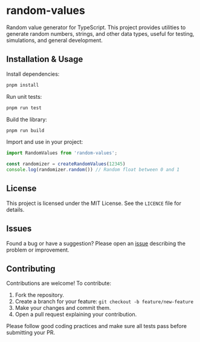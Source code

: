 

# random-values

Random value generator for TypeScript. This project provides utilities to generate random numbers, strings, and other data types, useful for testing, simulations, and general development.



## Installation & Usage

Install dependencies:

```bash
pnpm install
```

Run unit tests:

```bash
pnpm run test
```

Build the library:

```bash
pnpm run build
```

Import and use in your project:

```ts
import RandomValues from 'random-values';

const randomizer = createRandomValues(12345)
console.log(randomizer.random()) // Random float between 0 and 1
```


## License

This project is licensed under the MIT License. See the `LICENCE` file for details.


## Issues

Found a bug or have a suggestion? Please open an [issue](https://github.com/moebhius/random-values/issues) describing the problem or improvement.


## Contributing

Contributions are welcome! To contribute:

1. Fork the repository.
2. Create a branch for your feature: `git checkout -b feature/new-feature`
3. Make your changes and commit them.
4. Open a pull request explaining your contribution.

Please follow good coding practices and make sure all tests pass before submitting your PR.
